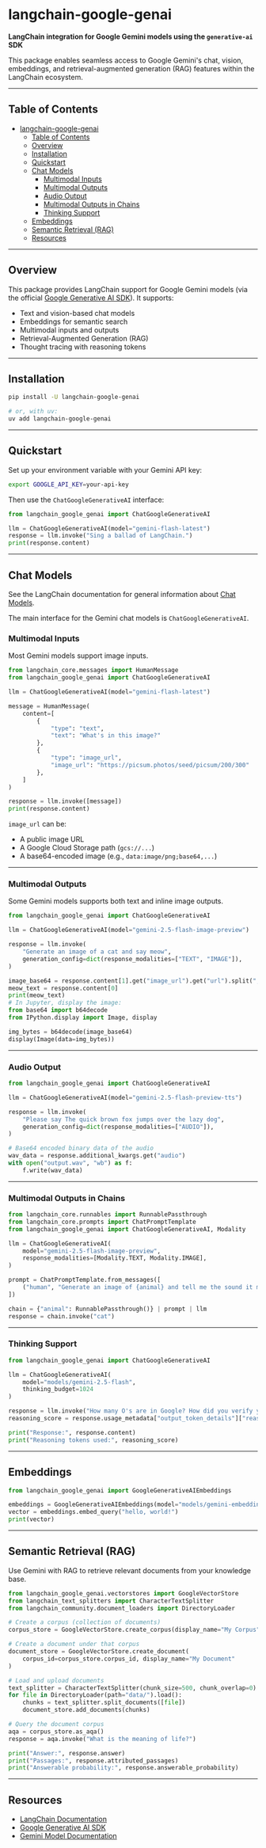 # langchain-google-genai

**LangChain integration for Google Gemini models using the `generative-ai` SDK**

This package enables seamless access to Google Gemini's chat, vision, embeddings, and retrieval-augmented generation (RAG) features within the LangChain ecosystem.

---

## Table of Contents

- [langchain-google-genai](#langchain-google-genai)
  - [Table of Contents](#table-of-contents)
  - [Overview](#overview)
  - [Installation](#installation)
  - [Quickstart](#quickstart)
  - [Chat Models](#chat-models)
    - [Multimodal Inputs](#multimodal-inputs)
    - [Multimodal Outputs](#multimodal-outputs)
    - [Audio Output](#audio-output)
    - [Multimodal Outputs in Chains](#multimodal-outputs-in-chains)
    - [Thinking Support](#thinking-support)
  - [Embeddings](#embeddings)
  - [Semantic Retrieval (RAG)](#semantic-retrieval-rag)
  - [Resources](#resources)

---

## Overview

This package provides LangChain support for Google Gemini models (via the official [Google Generative AI SDK](https://googleapis.github.io/python-genai/)). It supports:

- Text and vision-based chat models
- Embeddings for semantic search
- Multimodal inputs and outputs
- Retrieval-Augmented Generation (RAG)
- Thought tracing with reasoning tokens

---

## Installation

```bash
pip install -U langchain-google-genai

# or, with uv:
uv add langchain-google-genai
````

---

## Quickstart

Set up your environment variable with your Gemini API key:

```bash
export GOOGLE_API_KEY=your-api-key
```

Then use the `ChatGoogleGenerativeAI` interface:

```python
from langchain_google_genai import ChatGoogleGenerativeAI

llm = ChatGoogleGenerativeAI(model="gemini-flash-latest")
response = llm.invoke("Sing a ballad of LangChain.")
print(response.content)
```

---

## Chat Models

See the LangChain documentation for general information about [Chat Models](https://docs.langchain.com/oss/python/langchain/models).

The main interface for the Gemini chat models is `ChatGoogleGenerativeAI`.

### Multimodal Inputs

Most Gemini models support image inputs.

```python
from langchain_core.messages import HumanMessage
from langchain_google_genai import ChatGoogleGenerativeAI

llm = ChatGoogleGenerativeAI(model="gemini-flash-latest")

message = HumanMessage(
    content=[
        {
            "type": "text",
            "text": "What's in this image?"
        },
        {
            "type": "image_url",
            "image_url": "https://picsum.photos/seed/picsum/200/300"
        },
    ]
)

response = llm.invoke([message])
print(response.content)
```

`image_url` can be:

- A public image URL
- A Google Cloud Storage path (`gcs://...`)
- A base64-encoded image (e.g., `data:image/png;base64,...`)

---

### Multimodal Outputs

Some Gemini models supports both text and inline image outputs.

```python
from langchain_google_genai import ChatGoogleGenerativeAI

llm = ChatGoogleGenerativeAI(model="gemini-2.5-flash-image-preview")

response = llm.invoke(
    "Generate an image of a cat and say meow",
    generation_config=dict(response_modalities=["TEXT", "IMAGE"]),
)

image_base64 = response.content[1].get("image_url").get("url").split(",")[-1]
meow_text = response.content[0]
print(meow_text)
# In Jupyter, display the image:
from base64 import b64decode
from IPython.display import Image, display

img_bytes = b64decode(image_base64)
display(Image(data=img_bytes))
```

---

### Audio Output

```python
from langchain_google_genai import ChatGoogleGenerativeAI

llm = ChatGoogleGenerativeAI(model="gemini-2.5-flash-preview-tts")

response = llm.invoke(
    "Please say The quick brown fox jumps over the lazy dog",
    generation_config=dict(response_modalities=["AUDIO"]),
)

# Base64 encoded binary data of the audio
wav_data = response.additional_kwargs.get("audio")
with open("output.wav", "wb") as f:
    f.write(wav_data)
```

---

### Multimodal Outputs in Chains

```python
from langchain_core.runnables import RunnablePassthrough
from langchain_core.prompts import ChatPromptTemplate
from langchain_google_genai import ChatGoogleGenerativeAI, Modality

llm = ChatGoogleGenerativeAI(
    model="gemini-2.5-flash-image-preview",
    response_modalities=[Modality.TEXT, Modality.IMAGE],
)

prompt = ChatPromptTemplate.from_messages([
    ("human", "Generate an image of {animal} and tell me the sound it makes.")
])

chain = {"animal": RunnablePassthrough()} | prompt | llm
response = chain.invoke("cat")
```

---

### Thinking Support

```python
from langchain_google_genai import ChatGoogleGenerativeAI

llm = ChatGoogleGenerativeAI(
    model="models/gemini-2.5-flash",
    thinking_budget=1024
)

response = llm.invoke("How many O's are in Google? How did you verify your answer?")
reasoning_score = response.usage_metadata["output_token_details"]["reasoning"]

print("Response:", response.content)
print("Reasoning tokens used:", reasoning_score)
```

---

## Embeddings

```python
from langchain_google_genai import GoogleGenerativeAIEmbeddings

embeddings = GoogleGenerativeAIEmbeddings(model="models/gemini-embedding-001")
vector = embeddings.embed_query("hello, world!")
print(vector)
```

---

## Semantic Retrieval (RAG)

Use Gemini with RAG to retrieve relevant documents from your knowledge base.

```python
from langchain_google_genai.vectorstores import GoogleVectorStore
from langchain_text_splitters import CharacterTextSplitter
from langchain_community.document_loaders import DirectoryLoader

# Create a corpus (collection of documents)
corpus_store = GoogleVectorStore.create_corpus(display_name="My Corpus")

# Create a document under that corpus
document_store = GoogleVectorStore.create_document(
    corpus_id=corpus_store.corpus_id, display_name="My Document"
)

# Load and upload documents
text_splitter = CharacterTextSplitter(chunk_size=500, chunk_overlap=0)
for file in DirectoryLoader(path="data/").load():
    chunks = text_splitter.split_documents([file])
    document_store.add_documents(chunks)

# Query the document corpus
aqa = corpus_store.as_aqa()
response = aqa.invoke("What is the meaning of life?")

print("Answer:", response.answer)
print("Passages:", response.attributed_passages)
print("Answerable probability:", response.answerable_probability)
```

---

## Resources

- [LangChain Documentation](https://docs.langchain.com/)
- [Google Generative AI SDK](https://googleapis.github.io/python-genai/)
- [Gemini Model Documentation](https://ai.google.dev/gemini-api/docs)
